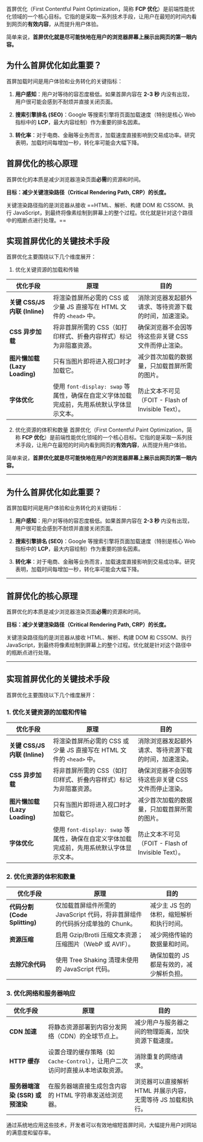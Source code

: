 首屏优化（First Contentful Paint Optimization，简称 **FCP 优化**）是前端性能优化领域的一个核心目标。它指的是采取一系列技术手段，让用户在最短的时间内看到网页的**有效内容**，从而提升用户体验。

简单来说，**首屏优化就是尽可能快地在用户的浏览器屏幕上展示出网页的第一眼内容。**

## 为什么首屏优化如此重要？

首屏加载时间是用户体验和业务转化的关键指标：

1. **用户感知**：用户对等待的容忍度极低。如果首屏内容在 **2-3 秒** 内没有出现，用户很可能会感到不耐烦并直接关闭页面。
    
2. **搜索引擎排名 (SEO)**：Google 等搜索引擎将页面加载速度（特别是核心 Web 指标中的 **LCP**，最大内容绘制）作为重要的排名因素。
    
3. **转化率**：对于电商、金融等业务而言，加载速度直接影响到交易成功率。研究表明，加载时间每增加一秒，转化率可能会大幅下降。

## 首屏优化的核心原理

首屏优化的本质是减少浏览器渲染页面**必需**的资源和时间。

**目标：减少关键渲染路径（Critical Rendering Path, CRP）的长度。**

关键渲染路径指的是浏览器从接收 ==HTML、解析、构建 DOM 和 CSSOM、执行 JavaScript，到最终将像素绘制到屏幕上的整个过程。优化就是针对这个路径中的瓶断点进行处理。==

## 实现首屏优化的关键技术手段

首屏优化主要围绕以下几个维度展开：

1. 优化关键资源的加载和传输

|优化手段|原理|目的|
|---|---|---|
|**关键 CSS/JS 内联 (Inline)**|将渲染首屏所必需的 CSS 或少量 JS 直接写在 HTML 文件的 `<head>` 中。|消除浏览器发起额外请求、等待资源下载的时间，加速渲染。|
|**CSS 异步加载**|将非首屏所需的 CSS（如打印样式、折叠内容样式）标记为非阻塞资源。|确保浏览器不会因等待这些非关键 CSS 文件而停止渲染。|
|**图片懒加载 (Lazy Loading)**|只有当图片即将进入视口时才加载它。|减少首次加载的数据量，只加载首屏所需的图片。|
|**字体优化**|使用 `font-display: swap` 等属性，确保在自定义字体加载完成前，先用系统默认字体显示文本。|防止文本不可见（FOIT - Flash of Invisible Text）。|

2. 优化资源的体积和数量
首屏优化（First Contentful Paint Optimization，简称 **FCP 优化**）是前端性能优化领域的一个核心目标。它指的是采取一系列技术手段，让用户在最短的时间内看到网页的**有效内容**，从而提升用户体验。

简单来说，**首屏优化就是尽可能快地在用户的浏览器屏幕上展示出网页的第一眼内容。**

---

## 为什么首屏优化如此重要？

首屏加载时间是用户体验和业务转化的关键指标：

1. **用户感知**：用户对等待的容忍度极低。如果首屏内容在 **2-3 秒** 内没有出现，用户很可能会感到不耐烦并直接关闭页面。
    
2. **搜索引擎排名 (SEO)**：Google 等搜索引擎将页面加载速度（特别是核心 Web 指标中的 **LCP**，最大内容绘制）作为重要的排名因素。
    
3. **转化率**：对于电商、金融等业务而言，加载速度直接影响到交易成功率。研究表明，加载时间每增加一秒，转化率可能会大幅下降。
    

---

## 首屏优化的核心原理

首屏优化的本质是减少浏览器渲染页面**必需**的资源和时间。

**目标：减少关键渲染路径（Critical Rendering Path, CRP）的长度。**

关键渲染路径指的是浏览器从接收 HTML、解析、构建 DOM 和 CSSOM、执行 JavaScript，到最终将像素绘制到屏幕上的整个过程。优化就是针对这个路径中的瓶断点进行处理。

---

## 实现首屏优化的关键技术手段

首屏优化主要围绕以下几个维度展开：

### 1. 优化关键资源的加载和传输

|优化手段|原理|目的|
|---|---|---|
|**关键 CSS/JS 内联 (Inline)**|将渲染首屏所必需的 CSS 或少量 JS 直接写在 HTML 文件的 `<head>` 中。|消除浏览器发起额外请求、等待资源下载的时间，加速渲染。|
|**CSS 异步加载**|将非首屏所需的 CSS（如打印样式、折叠内容样式）标记为非阻塞资源。|确保浏览器不会因等待这些非关键 CSS 文件而停止渲染。|
|**图片懒加载 (Lazy Loading)**|只有当图片即将进入视口时才加载它。|减少首次加载的数据量，只加载首屏所需的图片。|
|**字体优化**|使用 `font-display: swap` 等属性，确保在自定义字体加载完成前，先用系统默认字体显示文本。|防止文本不可见（FOIT - Flash of Invisible Text）。|


### 2. 优化资源的体积和数量

| 优化手段                      | 原理                                              | 目的                     |
| ------------------------- | ----------------------------------------------- | ---------------------- |
| **代码分割 (Code Splitting)** | 仅加载首屏组件所需的 JavaScript 代码，将非首屏组件的代码拆分成单独的 Chunk。 | 减少主 JS 包的体积，缩短解析和执行时间。 |
| **资源压缩**                  | 启用 Gzip/Brotli 压缩文本资源；压缩图片（WebP 或 AVIF）。        | 减少网络传输的数据量和时间。         |
| **去除冗余代码**                | 使用 Tree Shaking 清理未使用的 JavaScript 代码。           | 确保加载的 JS 都是有效的，减少解析负担。 |

### 3. 优化网络和服务器响应

|优化手段|原理|目的|
|---|---|---|
|**CDN 加速**|将静态资源部署到内容分发网络（CDN）的全球节点上。|减少用户与服务器之间的物理距离，加快资源下载速度。|
|**HTTP 缓存**|设置合理的缓存策略（如 `Cache-Control`），让用户二次访问时直接从本地读取资源。|消除重复的网络请求。|
|**服务器端渲染 (SSR) 或预渲染**|在服务器端直接生成包含内容的 HTML 字符串发送给浏览器。|浏览器可以直接解析 HTML 并展示内容，无需等待 JS 加载和执行。|

通过系统地应用这些技术，开发者可以有效地缩短首屏时间，大幅提升用户对网站的满意度和留存率。